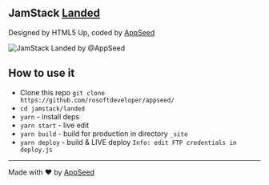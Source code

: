 ## JamStack [Landed](https://jamstack-landed.appseed.us)
Designed by HTML5 Up, coded by [AppSeed](https://appseed.us) 

![JamStack Landed by @AppSeed](https://static.appseed.us/apps/jamstack-landed/jamstack-landed.jpg)

## How to use it
- Clone this repo `git clone https://github.com/rosoftdeveloper/appseed/`
- `cd jamstack/landed`
- `yarn` - install deps
- `yarn start` - live edit
- `yarn build` - build for production in directory `_site`
- `yarn deploy` - build & LIVE deploy `Info: edit FTP credentials in deploy.js `

---
Made with ♥ by [AppSeed](https://appseed.us?ref=github)
